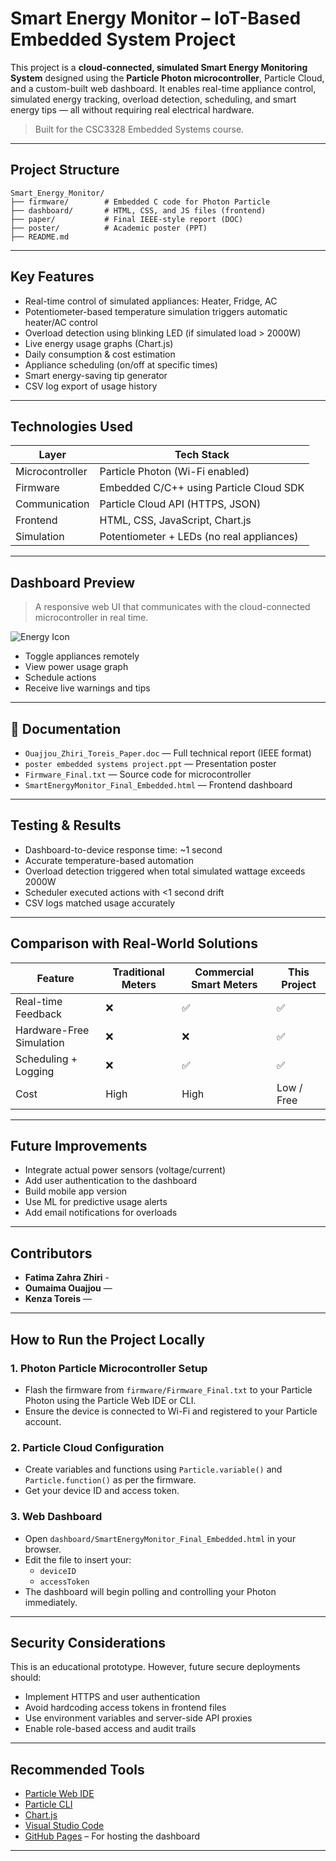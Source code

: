 
#  Smart Energy Monitor – IoT-Based Embedded System Project

This project is a **cloud-connected, simulated Smart Energy Monitoring System** designed using the **Particle Photon microcontroller**, Particle Cloud, and a custom-built web dashboard. It enables real-time appliance control, simulated energy tracking, overload detection, scheduling, and smart energy tips — all without requiring real electrical hardware.

>  Built for the CSC3328 Embedded Systems course.

---

##  Project Structure

```
Smart_Energy_Monitor/
├── firmware/        # Embedded C code for Photon Particle
├── dashboard/       # HTML, CSS, and JS files (frontend)
├── paper/           # Final IEEE-style report (DOC)
├── poster/          # Academic poster (PPT)
├── README.md

```

---

## Key Features

- Real-time control of simulated appliances: Heater, Fridge, AC
- Potentiometer-based temperature simulation triggers automatic heater/AC control
- Overload detection using blinking LED (if simulated load > 2000W)
- Live energy usage graphs (Chart.js)
- Daily consumption & cost estimation
- Appliance scheduling (on/off at specific times)
- Smart energy-saving tip generator
- CSV log export of usage history

---

##  Technologies Used

| Layer            | Tech Stack                             |
|------------------|-----------------------------------------|
| Microcontroller  | Particle Photon (Wi-Fi enabled)         |
| Firmware         | Embedded C/C++ using Particle Cloud SDK |
| Communication    | Particle Cloud API (HTTPS, JSON)        |
| Frontend         | HTML, CSS, JavaScript, Chart.js         |
| Simulation       | Potentiometer + LEDs (no real appliances) |

---

## Dashboard Preview

> A responsive web UI that communicates with the cloud-connected microcontroller in real time.

![Energy Icon](https://uxwing.com/wp-content/themes/uxwing/download/nature-and-environment/energy-green-icon.png)

- Toggle appliances remotely
- View power usage graph
- Schedule actions
- Receive live warnings and tips

---

## 📄 Documentation

-  `Ouajjou_Zhiri_Toreis_Paper.doc` — Full technical report (IEEE format)
-  `poster embedded systems project.ppt` — Presentation poster
-  `Firmware_Final.txt` — Source code for microcontroller
-  `SmartEnergyMonitor_Final_Embedded.html` — Frontend dashboard

---

##  Testing & Results

-  Dashboard-to-device response time: ~1 second
-  Accurate temperature-based automation
-  Overload detection triggered when total simulated wattage exceeds 2000W
-  Scheduler executed actions with <1 second drift
-  CSV logs matched usage accurately

---

##  Comparison with Real-World Solutions

| Feature                   | Traditional Meters | Commercial Smart Meters | This Project |
|---------------------------|---------------------|--------------------------|--------------|
| Real-time Feedback        | ❌                  | ✅                       | ✅           |
| Hardware-Free Simulation  | ❌                  | ❌                       | ✅           |
| Scheduling + Logging      | ❌                  | ✅                       | ✅           |
| Cost                      | High                | High                     | Low / Free   |

---

## Future Improvements

- Integrate actual power sensors (voltage/current)
- Add user authentication to the dashboard
- Build mobile app version
- Use ML for predictive usage alerts
- Add email notifications for overloads

---

## Contributors

- **Fatima Zahra Zhiri** -
- **Oumaima Ouajjou** — 
- **Kenza Toreis** —

---

## How to Run the Project Locally

### 1. Photon Particle Microcontroller Setup
- Flash the firmware from `firmware/Firmware_Final.txt` to your Particle Photon using the Particle Web IDE or CLI.
- Ensure the device is connected to Wi-Fi and registered to your Particle account.

### 2. Particle Cloud Configuration
- Create variables and functions using `Particle.variable()` and `Particle.function()` as per the firmware.
- Get your device ID and access token.

### 3. Web Dashboard
- Open `dashboard/SmartEnergyMonitor_Final_Embedded.html` in your browser.
- Edit the file to insert your:
  - `deviceID`
  - `accessToken`
- The dashboard will begin polling and controlling your Photon immediately.

---

## Security Considerations

This is an educational prototype. However, future secure deployments should:
- Implement HTTPS and user authentication
- Avoid hardcoding access tokens in frontend files
- Use environment variables and server-side API proxies
- Enable role-based access and audit trails

---

## Recommended Tools

- [Particle Web IDE](https://build.particle.io/)
- [Particle CLI](https://docs.particle.io/tutorials/developer-tools/cli/)
- [Chart.js](https://www.chartjs.org/)
- [Visual Studio Code](https://code.visualstudio.com/)
- [GitHub Pages](https://pages.github.com/) – For hosting the dashboard

---


